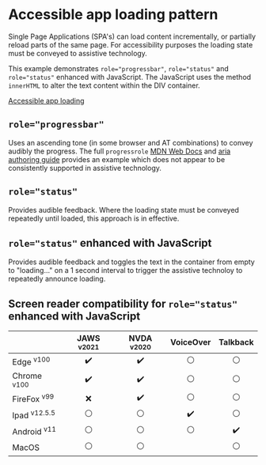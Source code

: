 # Accessible app loading pattern
Single Page Applications (SPA's) can load content incrementally, or partially reload parts of the same page. For accessibility purposes the loading state must be conveyed to assistive technology.

This example demonstrates `role="progressbar"`, `role="status"` and `role="status"` enhanced with JavaScript. The JavaScript uses the method `innerHTML` to alter the text content within the DIV container.

[Accessible app loading](https://canaxess.github.io/app-loading-pattern/index.html)

## `role="progressbar"`
Uses an ascending tone (in some browser and AT combinations) to convey audibly the progress. The full `progressrole` [MDN Web Docs](https://developer.mozilla.org/en-US/docs/Web/Accessibility/ARIA/ARIA_Techniques/Using_the_progressbar_role) and [aria authoring guide](https://www.w3.org/TR/wai-aria-1.1/#progressbar) provides an example which does not appear to be consistently supported in assistive technology.

## `role="status"`
Provides audible feedback. Where the loading state must be conveyed repeatedly until loaded, this approach is in effective.

## `role="status"` enhanced with JavaScript
Provides audible feedback and toggles the text in the container from empty to "loading..." on a 1 second interval to trigger the assistive technoloy to repeatedly announce loading.

## Screen reader compatibility for `role="status"` enhanced with JavaScript
|   | JAWS <sup>v2021</sup> | NVDA <sup>v2020</sup>  |VoiceOver   |Talkback   |
|---|:-:|:-:|:-:|:-:|
| Edge <sup>v100</sup>  | :heavy_check_mark:  |:heavy_check_mark:   | :white_circle:  | :white_circle:  |
| Chrome <sup>v100</sup>  |:heavy_check_mark:   | :heavy_check_mark:   |:white_circle:   | :white_circle:  |
| FireFox <sup>v99</sup>  | :x:  | :heavy_check_mark:  | :white_circle:  | :white_circle:  |
| Ipad <sup>v12.5.5</sup> | :white_circle:  | :white_circle:  | :heavy_check_mark:  | :white_circle:  |
| Android <sup>v11</sup> | :white_circle:  | :white_circle:  | :white_circle:  | :heavy_check_mark:   |
| MacOS  | :white_circle:  | :white_circle:  |   | :white_circle:  |
